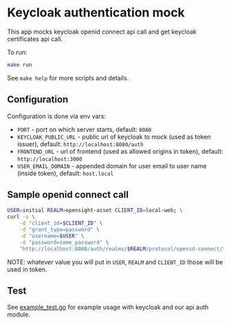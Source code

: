 # Keycloak authentication mock

This app mocks keycloak openid connect api call and get keycloak certificates api call.

To run:

```sh
make run
```

See `make help` for more scripts and details.

## Configuration

Configuration is done via env vars:

- `PORT` - port on which server starts, default: `8080`
- `KEYCLOAK_PUBLIC_URL` - public url of keycloak to mock (used as token issuer), default: `http://localhost:8080/auth`
- `FRONTEND_URL` - url of frontend (used as allowed origins in token), default: `http://localhost:3000`
- `USER_EMAIL_DOMAIN` - appended domain for user email to user name (inside token), default: `host.local`

## Sample openid connect call

```sh
USER=initial REALM=opensight-asset CLIENT_ID=local-web; \
curl -s \
    -d "client_id=$CLIENT_ID" \
    -d "grant_type=password" \
    -d "username=$USER" \
    -d "password=some_password" \
    "http://localhost:8080/auth/realms/$REALM/protocol/openid-connect/token"
```

NOTE: whatever value you will put in `USER`, `REALM` and `CLIENT_ID` those will be used in token.

## Test

See [example_test.go](example_test.go) for example usage with keycloak and our api auth module.
